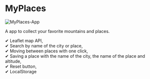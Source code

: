 # MyPlaces

![MyPlaces-App](https://i.imgur.com/G5CTji3.png)

A app to collect your favorite mountains and places.

✔ Leaflet map API,  
✔ Search by name of the city or place,  
✔ Moving between places with one click,  
✔ Saving a place with the name of the city, the name of the place and altitude,  
✔ Reset button,   
✔ LocalStorage
